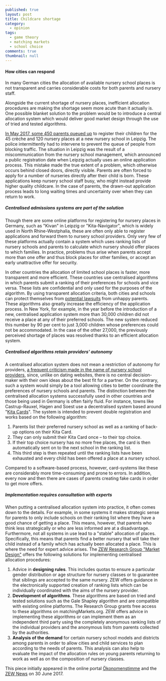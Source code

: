 ```yaml
---
published: true
layout: post
title: Childcare shortage
category: 
  - opinion
tags: 
  - game theory
  - matching markets
  - school choice
comments: true
thumbnail: null
---
```



#### How cities can respond

In many German cities the allocation of available nursery school places is not transparent and carries considerable costs for both parents and nursery staff. 
<!--more-->
Alongside the current shortage of nursery places, inefficient allocation procedures are making the shortage seem more acute than it actually is. One possible blanket solution to the problem would be to introduce a central allocation system which would deliver good market design through the use of tried and tested algorithms.

[In May 2017, some 450 parents queued up](http://www.faz.net/aktuell/gesellschaft/menschen/ansturm-auf-kindertagesstaette-in-leipzig-15014107.html) to register their children for the 45 crèche and 120 nursery places at a new nursery school in Leipzig. The police intermittently had to intervene to prevent the queue of people from blocking traffic. The situation in Leipzig was the result of a miscommunication from the nursery school management, which announced a public registration date when Leipzig actually uses an online application process. This mistake made the true extent of a problem, which otherwise occurs behind closed doors, directly visible. Parents are often forced to apply for a number of nurseries directly after their child is born. These applications keep nursery school staff busy, who might instead provide higher quality childcare. In the case of parents, the drawn-out application process leads to long waiting times and uncertainty over when they can return to work.

##### Centralised admissions systems are part of the solution

Though there are some online platforms for registering for nursery places in Germany, such as "Kivan" in Leipzig or "Kita-Navigator", which is widely used in North Rhine-Westphalia, these are often only able to register applications and forward them to nursery school providers. Only very few of these platforms actually contain a system which uses ranking lists of nursery schools and parents to calculate which nursery should offer places to which families. In practice, problems thus arise when parents accept more than one offer and thus block places for other families, or accept an early unattractive offer for security. 

In other countries the allocation of limited school places is faster, more transparent and more efficient. These countries use centralised algorithms in which parents submit a ranking of their preferences for schools and vice versa. These lists are confidential and only used for the purposes of the algorithm. By using transparent allocation criteria, both cities and schools can protect themselves from [potential lawsuits](http://www.faz.net/aktuell/wirtschaft/wirtschaftspolitik/urteil-im-kita-streit-staedte-muessen-eltern-verdienstausfall-zahlen-14489854.html) from unhappy parents. These algorithms also greatly increase the efficiency of the application process. In New York, for example, in the year before the introduction of a new, centralised application system more than 30,000 children did not receive a place at any of their preferred schools. The new system reduced this number by 90 per cent to just 3,000 children whose preferences could not be accommodated. In the case of the other 27,000, the previously perceived shortage of places was resolved thanks to an efficient allocation system. 

##### Centralised algorithms retain providers' autonomy 

A centralised allocation system does not mean a restriction of autonomy for providers, [a frequent criticism made in the name of nursery school providers](http://www.faz.net/aktuell/wirtschaft/kinderbetreuung-raus-aus-der-kita-warteschlange-15053793.html), since, unlike on dating websites, there is no central decision-maker with their own ideas about the best fit for a partner. On the contrary, such a system would simply be a tool allowing cities to better coordinate the preferences of nursery schools and parents. The distinction between the centralised allocation systems successfully used in other countries and those being used in Germany is often fairly fluid. For instance, towns like Castrup-Rauxel, Hagen and Soest use a decentralised system based around "[Kita Cards](http://www.kreis-soest.de/familie_soziales/familie/betreuung/kita/kita_karte.php)". The system is intended to prevent double registration and works based on the following algorithm:

1. Parents list their preferred nursery school as well as a ranking of back-up options on their Kita Card.
2. They can only submit their Kita Card once – to their top choice.
3. If their top choice nursery has no more free places, the card is then automatically sent on to the next school in the ranking list.
4. This third step is then repeated until the ranking lists have been exhausted and every child has been offered a place at a nursery school.

Compared to a software-based process, however, card-systems like these are considerably more time-consuming and prone to errors. In addition, every now and then there are cases of parents creating fake cards in order to get more offers.

##### Implementation requires consultation with experts

When putting a centralised allocation system into practice, it often comes down to the details. For example, in some systems it makes strategic sense for parents to only include schools on their ranking list where they have a good chance of getting a place. This means, however, that parents who think less strategically or who are less informed are at a disadvantage. Furthermore, not all systems in use lead to a "stable" allocation of places. Specifically, this means that parents find a better nursery that will take their child instead of a family which has actually been allocated a place. This is where the need for expert advice arises. The [ZEW Research Group "Market Design"](http://www.zew.de/de/forschung/marktdesign/forschungsschwerpunkte/design-von-matching-maerkten/) offers the following solutions for implementing centralised allocation procedures: 

1. Advice in **designing rules**. This includes quotas to ensure a particular gender distribution or age structure for nursery classes or to guarantee that siblings are accepted to the same nursery. ZEW offers guidance in the electronically supported creation of ranking lists which can be individually coordinated with the aims of the nursery provider.
2. **Development of algorithms**. These algorithms are based on tried and tested solutions such as the Gale Shapley algorithm and are compatible with existing online platforms. The Research Group grants free access to these algorithms on matchingMarkets.org. ZEW offers advice in implementing these algorithms or can implement them as an independent third party using the completely anonymous ranking lists of the individual providers and the anonymous lists from parents collected by the authorities.
3. **Analysis of the demand** for certain nursery school models and districts among parents in order to allow cities and child services to plan according to the needs of parents. This analysis can also help to evaluate the impact of the allocation rules on young parents returning to work as well as on the composition of nursery classes.

This piece initially appeared in the online portal [Ökonomenstimme](http://www.oekonomenstimme.org/artikel/2017/06/wie-staedte-dem-ansturm-auf-kindertagesstaetten-begegnen-koennen/) and the [ZEW News](http://www.zew.de/en/das-zew/aktuelles/wie-staedte-dem-ansturm-auf-kindertagesstaetten-begegnen-koennen/) on 30 June 2017.

